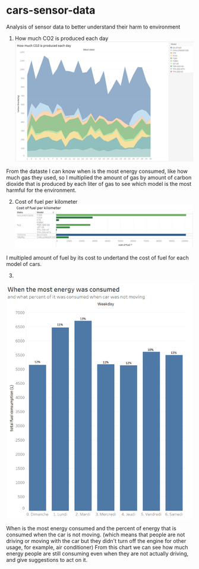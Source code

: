 # cars-sensor-data
Analysis of sensor data to better understand their harm to environment

1. How much CO2 is produced each day
![](amount-of-co2-each-day.png)

From the dataste I can know when is the most energy consumed, like how much gas they used, so I multiplied the amount of gas by amount of carbon dioxide that is produced by each liter of gas to see which model is the most harmful for the environment. 

2. Cost of fuel per kilometer
![](cost-of-fuel-per-km.png)

I multipled amount of fuel by its cost to undertand the cost of fuel for each model of cars.

3. 
![](energy-consumption.png)

When is the most energy consumed and the percent of energy that is consumed when the car is not moving. (which means that people are not driving or moving with the car but they didn't turn off the engine for other usage, for example, air conditioner)
From this chart we can see how much energy people are still consuming even when they are not actually driving, and give suggestions to act on it.
